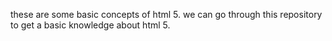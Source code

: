 these are some basic concepts of html 5. we can go through this repository to get a basic knowledge about html 5.

